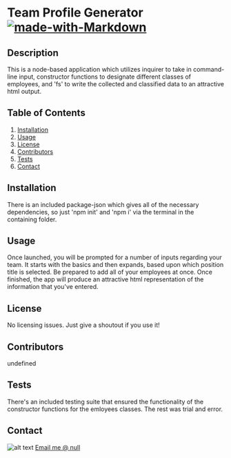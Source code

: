 
 # Team Profile Generator  [![made-with-Markdown](https://img.shields.io/badge/Made%20with-Markdown-1f425f.svg)](http://commonmark.org)



## Description
This is a node-based application which utilizes inquirer to take in command-line input, constructor functions to designate different classes of employees, and 'fs' to write the collected and classified data to an attractive html output. 

## Table of Contents
1. [Installation](#installation)
2. [Usage](#usage)
3. [License](#license)
4. [Contributors](#contributors)
5. [Tests](#tests)
6. [Contact](#contact)

<a name="installation"></a>


## Installation
There is an included package-json which gives all of the necessary dependencies, so just 'npm init' and 'npm i' via the terminal in the containing folder.

<a name="usage"></a>


## Usage
Once launched, you will be prompted for a number of inputs regarding your team. It starts with the basics and then expands, based upon which position title is selected. Be prepared to add all of your employees at once. Once finished, the app will produce an attractive html representation of the information that you've entered.

<a name="license"></a>


## License
No licensing issues. Just give a shoutout if you use it!

<a name="contributors"></a>


## Contributors
undefined

<a name="tests"></a>


## Tests
There's an included testing suite that ensured the functionality of the constructor functions for the emloyees classes. The rest was trial and error.

<a name="contact"></a>


## Contact
![alt text](https://avatars1.githubusercontent.com/u/61092970?v=4)
[Email me @ null](mailto:null)